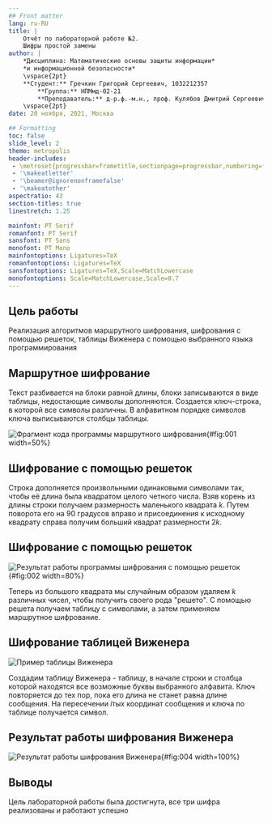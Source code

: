 ```yaml
---
## Front matter
lang: ru-RU
title: |
    Отчёт по лабораторной работе №2.  
    Шифры простой замены
author: |
    *Дисциплина: Математические основы защиты информации*  
    *и информационной безопасности*  
    \vspace{2pt}  
    **Студент:** Гречкин Григорий Сергеевич, 1032212357  
		**Группа:** НПМмд-02-21  
		**Преподаватель:** д-р.ф.-м.н., проф. Кулябов Дмитрий Сергеевич  
    \vspace{2pt}
date: 20 ноября, 2021, Москва

## Formatting
toc: false
slide_level: 2
theme: metropolis
header-includes:
 - \metroset{progressbar=frametitle,sectionpage=progressbar,numbering=fraction}
 - '\makeatletter'
 - '\beamer@ignorenonframefalse'
 - '\makeatother'
aspectratio: 43
section-titles: true
linestretch: 1.25

mainfont: PT Serif
romanfont: PT Serif
sansfont: PT Sans
monofont: PT Mono
mainfontoptions: Ligatures=TeX
romanfontoptions: Ligatures=TeX
sansfontoptions: Ligatures=TeX,Scale=MatchLowercase
monofontoptions: Scale=MatchLowercase,Scale=0.7
---
```


## Цель работы
Реализация алгоритмов маршрутного шифрования, шифрования с помощью решеток, таблицы Виженера с помощью выбранного языка программирования

## Маршрутное шифрование

Текст разбивается на блоки равной длины, блоки записываются в виде таблицы, недостающие символы дополняются. Создается ключ-строка, в которой все символы различны. В алфавитном порядке символов ключа выписываются столбцы таблицы.

![Фрагмент кода программы маршрутного шифрования](image/1.jpg){#fig:001 width=50%}


## Шифрование с помощью решеток
Строка дополняется произвольными одинаковыми символами так, чтобы её длина была квадратом целого четного числа. Взяв корень из длины строки получаем размерность маленького квадрата $k$. Путем поворота его на 90 градусов вправо и присоединения к исходному квадрату справа получим больший квадрат размерности $2k$.

## Шифрование с помощью решеток
![Результат работы программы шифрования с помощью решеток](image/2.jpg){#fig:002 width=80%}

Теперь из большого квадрата мы случайным образом удаляем $k$ различных чисел, чтобы получить своего рода "решето". С помощью решета получаем таблицу с символами, а затем применяем маршрутное шифрование.


## Шифрование таблицей Виженера

![Пример таблицы Виженера](image/3.jpg)

Создадим таблицу Виженера - таблицу, в начале строки и столбца которой находятся все возможные буквы выбранного алфавита.
Ключ повторяется до тех пор, пока его длина не станет равна длине сообщения. На пересечении $i$тых координат сообщения и ключа по таблице получается символ.

## Результат работы шифрования Виженера
![Результат работы шифрования Виженера](image/4.jpg){#fig:004 width=100%}

## Выводы
Цель лабораторной работы была достигнута, все три шифра реализованы и работают успешно
